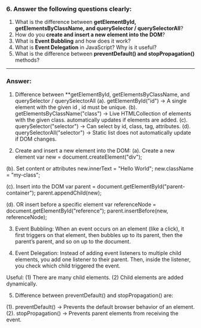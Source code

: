 
### 6. Answer the following questions clearly:

1. What is the difference between **getElementById, getElementsByClassName, and querySelector / querySelectorAll**?
2. How do you **create and insert a new element into the DOM**?
3. What is **Event Bubbling** and how does it work?
4. What is **Event Delegation** in JavaScript? Why is it useful?
5. What is the difference between **preventDefault() and stopPropagation()** methods?

---

### Answer:


1. Difference between **getElementById, getElementsByClassName, and querySelector / querySelectorAll
(a). getElementById("id") -> A single element with the given id , id must be unique.
(b). getElementsByClassName("class") -> Live HTMLCollection of elements with the given class. automatically updates if elements are added.
(c). querySelector("selector") -> Can select by id, class, tag, attributes.
(d). querySelectorAll("selector") -> Static list does not automatically update if DOM changes.




2. Create and insert a new element into the DOM:
(a). Create a new element
var new = document.createElement("div");

(b). Set content or attributes
new.innerText = "Hello World";
new.className = "my-class";

(c). Insert into the DOM
var parent = document.getElementById("parent-container");
parent.appendChild(new);  

(d). OR insert before a specific element
var referenceNode = document.getElementById("reference");
parent.insertBefore(new, referenceNode);




3. Event Bubbling:
When an event occurs on an element (like a click), it first triggers on that element, then bubbles up to its parent, then the parent’s parent, and so on up to the document.



4. Event Delegation:
Instead of adding event listeners to multiple child elements, you add one listener to their parent. Then, inside the listener, you check which child triggered the event.

Useful:
(1) There are many child elements.
(2) Child elements are added dynamically.



5. Difference between preventDefault() and stopPropagation() are:

(1). preventDefault() -> Prevents the default browser behavior of an element.
(2). stopPropagation() -> Prevents parent elements from receiving the event.
